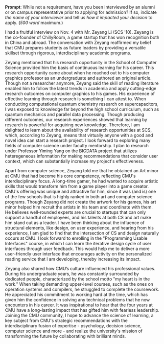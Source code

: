 **Prompt**: While not a requirement, have you been interviewed by an alumni or on campus representative prior to applying for admission? If so, indicate _the name of your interviewer_ and tell us _how it impacted your decision_ to apply. (_500 word_ maximum.)

I had a fruitful interview on Nov. 4 with Mr. Zeyang Li (SCS '10). Zeyang is the co-founder of ChillyRoom, a game startup that has won recognition both in China and abroad. The conversation with Zeyang reaffirmed my belief that CMU prepares students as future leaders by providing a versatile skillset through rigorous, interdisciplinary academic programs.

Zeyang mentioned that his research opportunity in the School of Computer Science provided him the basis of continuous learning for his career. This research opportunity came about when he reached out to his computer graphics professor as an undergraduate and authored an original article. Though not a researcher anymore, Zeyang said the skill of reading literature enabled him to follow the latest trends in academia and apply cutting-edge research outcomes on computer graphics to his games. His experience of effective learning through research is something I can attest to. When conducting computational quantum chemistry research on supercapacitors, I was exposed to knowledge far beyond the high school curriculum, such as quantum mechanics and parallel data processing. Though producing different outcomes, our research experiences showed that learning by research is powerful for acquiring new knowledge. Therefore, I am delighted to learn about the availability of research opportunities at SCS, which, according to Zeyang, means that virtually anyone with a good and novel idea can start a research project. I look forward to exploring many fields of computer science under faculty mentorship. I plan to research under Professor Yiming Yang on the BIGDATA project that utilizes heteregeneous information for making recommendations that consider user context, which can substantially increase my project's effectiveness.

Apart from computer science, Zeyang told me that he obtained an Art minor at CMU that had become his core competency, reflecting CMU's interdisciplinary focus. A long-time gamer, he had wanted to acquire artistic skills that would transform him from a game player into a game creator. CMU's offering was unique and attractive for him, since it was (and is) one of the few schools that is highly ranked in both art and computer science programs. Though Zeyang did not create the artwork for his games, his art minor helped him recruit the artists in his team and coordinate with them. He believes well-rounded experts are crucial to startups that can only support a handful of employees, and his talents at both CS and art make him stand out as a leader. I have been thinking about the influence of structural elements, like design, on user experience, and hearing from his experience, I am glad to find that the intersection of CS and design naturally occurs at CMU. I look forward to enrolling in the "Programming Usable Interfaces" course, in which I can learn the iterative design cycle of user interfaces through user feedback. This would help me to deliver a more user-friendly user interface that encourages activity on the personalized reading service that I am developing, thereby increasing its impact.

Zeyang also shared how CMU’s culture influenced his professional values. During his undergraduate years, he was constantly surrounded by dedicated people, characterized by the school motto "my heart is in the work." When taking demanding upper-level courses, such as the ones on operation systems and compilers, he struggled to complete the coursework. He appreciated his commitment to working hard at the time, which has given him the confidence in solving any technical problems that he now encounters in his career. It was inspirational to hear that the four years at CMU have a long-lasting impact that has gifted him with fearless leadership. Joining the CMU community, I hope to advance the science of learning, a key subject from CMU's strategic recommendations with the interdisciplinary fusion of expertise - psychology, decision science, computer science and more - and realize the university's mission of transforming the future by collaborating with brilliant minds.